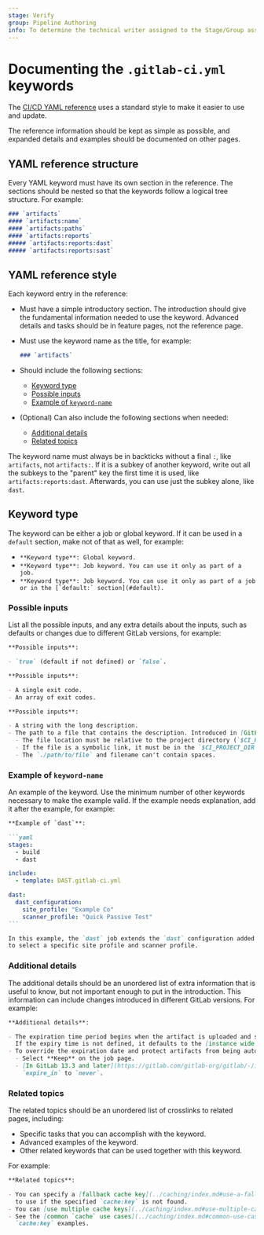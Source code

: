 ```yaml
---
stage: Verify
group: Pipeline Authoring
info: To determine the technical writer assigned to the Stage/Group associated with this page, see https://about.gitlab.com/handbook/product/ux/technical-writing/#assignments
---
```


# Documenting the `.gitlab-ci.yml` keywords

The [CI/CD YAML reference](../../ci/yaml/index.md) uses a standard style to make it easier to use and update.

The reference information should be kept as simple as possible, and expanded details
and examples should be documented on other pages.

## YAML reference structure

Every YAML keyword must have its own section in the reference. The sections should
be nested so that the keywords follow a logical tree structure. For example:

```markdown
### `artifacts`
#### `artifacts:name`
#### `artifacts:paths`
#### `artifacts:reports`
##### `artifacts:reports:dast`
##### `artifacts:reports:sast`
```

## YAML reference style

Each keyword entry in the reference:

- Must have a simple introductory section. The introduction should give the fundamental
  information needed to use the keyword. Advanced details and tasks should be in
  feature pages, not the reference page.

- Must use the keyword name as the title, for example:

  ```markdown
  ### `artifacts`
  ```

- Should include the following sections:
  - [Keyword type](#keyword-type)
  - [Possible inputs](#possible-inputs)
  - [Example of `keyword-name`](#example-of-keyword-name)
- (Optional) Can also include the following sections when needed:
  - [Additional details](#additional-details)
  - [Related topics](#related-topics)

The keyword name must always be in backticks without a final `:`, like `artifacts`, not `artifacts:`.
If it is a subkey of another keyword, write out all the subkeys to the "parent" key the first time it
is used, like `artifacts:reports:dast`. Afterwards, you can use just the subkey alone, like `dast`.

## Keyword type

The keyword can be either a job or global keyword. If it can be used in a `default`
section, make not of that as well, for example:

- `**Keyword type**: Global keyword.`
- `**Keyword type**: Job keyword. You can use it only as part of a job.`
- ``**Keyword type**: Job keyword. You can use it only as part of a job or in the [`default:` section](#default).``

### Possible inputs

List all the possible inputs, and any extra details about the inputs, such as defaults
or changes due to different GitLab versions, for example:

```markdown
**Possible inputs**:

- `true` (default if not defined) or `false`.
```

```markdown
**Possible inputs**:

- A single exit code.
- An array of exit codes.
```

```markdown
**Possible inputs**:

- A string with the long description.
- The path to a file that contains the description. Introduced in [GitLab 13.7](https://gitlab.com/gitlab-org/release-cli/-/merge_requests/67).
  - The file location must be relative to the project directory (`$CI_PROJECT_DIR`).
  - If the file is a symbolic link, it must be in the `$CI_PROJECT_DIR`.
  - The `./path/to/file` and filename can't contain spaces.
```

### Example of `keyword-name`

An example of the keyword. Use the minimum number of other keywords necessary
to make the example valid. If the example needs explanation, add it after the example,
for example:

````markdown
**Example of `dast`**:

```yaml
stages:
  - build
  - dast

include:
  - template: DAST.gitlab-ci.yml

dast:
  dast_configuration:
    site_profile: "Example Co"
    scanner_profile: "Quick Passive Test"
```

In this example, the `dast` job extends the `dast` configuration added with the `include:` keyword
to select a specific site profile and scanner profile.
````

### Additional details

The additional details should be an unordered list of extra information that is
useful to know, but not important enough to put in the introduction. This information
can include changes introduced in different GitLab versions. For example:

```markdown
**Additional details**:

- The expiration time period begins when the artifact is uploaded and stored on GitLab.
  If the expiry time is not defined, it defaults to the [instance wide setting](../../administration/settings/continuous_integration.md#default-artifacts-expiration).
- To override the expiration date and protect artifacts from being automatically deleted:
  - Select **Keep** on the job page.
  - [In GitLab 13.3 and later](https://gitlab.com/gitlab-org/gitlab/-/issues/22761), set the value of
    `expire_in` to `never`.
```

### Related topics

The related topics should be an unordered list of crosslinks to related pages, including:

- Specific tasks that you can accomplish with the keyword.
- Advanced examples of the keyword.
- Other related keywords that can be used together with this keyword.

For example:

```markdown
**Related topics**:

- You can specify a [fallback cache key](../caching/index.md#use-a-fallback-cache-key)
  to use if the specified `cache:key` is not found.
- You can [use multiple cache keys](../caching/index.md#use-multiple-caches) in a single job.
- See the [common `cache` use cases](../caching/index.md#common-use-cases-for-caches) for more
  `cache:key` examples.
```
